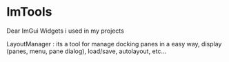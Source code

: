 # ImTools
Dear ImGui Widgets i used in my projects

LayoutManager : its a tool for manage docking panes in a easy way, display (panes, menu, pane dialog), load/save, autolayout, etc...
